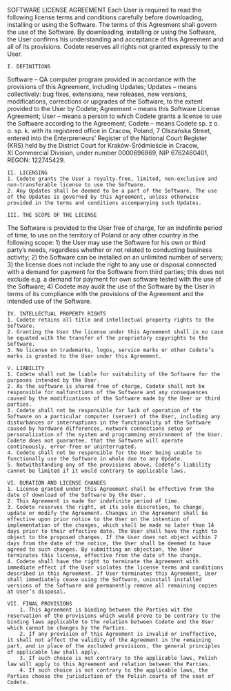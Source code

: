 SOFTWARE LICENSE AGREEMENT
Each User is required to read the following license terms and conditions carefully  before downloading, installing or using the Software. The terms of this Agreement shall govern the use of the Software. By downloading, installing or using the Software, the User confirms his understanding and acceptance of this Agreement and all of its provisions. Codete reserves all rights not granted expressly to the User. 

    I. DEFINITIONS 
Software – QA computer program provided in accordance with the provisions of this Agreement, including Updates;
Updates – means collectively: bug fixes, extensions, new releases, new versions, modifications, corrections or upgrades of the Software, to the extent provided to the User by Codete; 
Agreement – means this Software License Agreement;
User – means a person to which Codete grants a license to use the Software according to the Agreement;
Codete – means Codete sp. z o. o. sp. k. with its registered office in Cracow, Poland, 7 Olszańska Street, entered into the Enterpreneurs’ Register of the National Court Register (KRS) held by the District Court for Kraków-Śródmieście in Cracow, XI Commercial Division, under number 0000696869, NIP 6762460401, REGON: 122745429.

    II. LICENSING
    1. Codete grants the User a royalty-free, limited, non-exclusive and non-transferable license to use the Software.
    2. Any Updates shall be deemed to be a part of the Software. The use of the Updates is governed by this Agreement, unless otherwise provided in the terms and conditions accompanying such Updates.

    III. THE SCOPE OF THE LICENSE
The Software is provided to the User free of charge, for an indefinite period of time, to use on the territory of Poland or any other country in the following scope:
    1) the User may use the Software for his own or third party’s needs, regardless whether or not related to conducting business activity;
    2) the Software can be installed on an unlimited number of servers;
    3) the license does not include the right to any use or disposal connected with a demand for payment for the Software from third parties; this does not exclude e.g. a demand for payment for own software tested with the use of the Software;
    4) Codete may audit the use of the Software by the User in terms of its compliance with the provisions of the Agreement and the intended use of the Software.

    IV. INTELLECTUAL PROPERTY RIGHTS
    1. Codete retains all title and intellectual property rights to the Software. 
    2. Granting the User the license under this Agreement shall in no case be equated with the transfer of the proprietary copyrights to the Software.
    3. No license on trademarks, logos, service marks or other Codete’s marks is granted to the User under this Agreement.

    V. LIABILITY
    1. Codete shall not be liable for suitability of the Software for the purposes intended by the User.
    2. As the software is shared free of charge, Codete shall not be responsible for malfunctions of the Software and any consequences caused by the modifications of the Software made by the User or third parties.
    3. Codete shall not be responsible for lack of operation of the Software on a particular computer (server) of the User, including any disturbances or interruptions in the functionality of the Software caused by hardware differences, network connections setup or personalization of the system and programming environment of the User. Codete does not guarantee, that the Software will operate continuously, error-free or uninterrupted.
    4. Codete shall not be responsible for the User being unable to functionally use the Software in whole due to any Update. 
    5. Notwithstanding any of the provisions above, Codete’s liability cannot be limited if it would contrary to applicable laws.

    VI. DURATION AND LICENSE CHANGES
    1. License granted under this Agreement shall be effective from the date of download of the Software by the User.
    2. This Agreement is made for indefinite period of time.
    3. Codete reserves the right, at its sole discretion, to change, update or modify the Agreement. Changes in the Agreement shall be effective upon prior notice to the User on the intention of implementation of the changes, which shall be made no later than 14 days prior to their effective date. The User shall have the right to object to the proposed changes. If the User does not object within 7 days from the date of the notice, the User shall be deemed to have agreed to such changes. By submitting an objection, the User terminates this license, effective from the date of the change.
    4. Codete shall have the right to terminate the Agreement with immediate effect if the User violates the license terms and conditions described in this Agreement. If User terminates this Agreement, User shall immediately cease using the Software, uninstall installed versions of the Software and permanently remove all remaining copies at User’s disposal. 

    VII. FINAL PROVISIONS
        1. This Agreement is binding between the Parties wit the reservation of the provisions which would prove to be contrary to the binding laws applicable to the relation between Codete and the User which cannot be changes by the Parties.
        2. If any provision of this Agreement is invalid or ineffective, it shall not affect the validity of the Agreement in the remaining part, and in place of the excluded provisions, the general principles of applicable law shall apply.
        3. If such choice is not contrary to the applicable laws, Polish law will apply to this Agreement and relation between the Parties.
        4. If such choice is not contrary to the applicable laws, the Parties choose the jurisdiction of the Polish courts of the seat of Codete.
